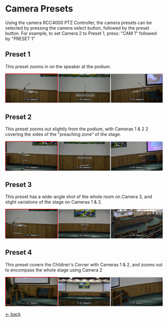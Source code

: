 # Camera Presets

Using the camera RCC4000 PTZ Controller, the camera presets can be selected by pressing the camera select button, followed by the preset button.  For example, to set Camera 2 to Preset 1, press: "CAM 1" followed by "PRESET 1"

## Preset 1
This preset zooms in on the speaker at the podium.

![Preset 1](img/cameras-preset-1.png)

## Preset 2
This preset zooms out slightly from the podium, with Cameras 1 & 2 2 covering the sides of the "preaching zone" of the stage.

![Preset 2](img/cameras-preset-2.png)

## Preset 3
This preset has a wide-angle shot of the whole room on Camera 3, and slight variations of the stage on Cameras 1 & 2.

![Preset 3](img/cameras-preset-3.png)

## Preset 4
This preset covers the Children's Corner with Cameras 1 & 2, and zooms out to encompass the whole stage using Camera 2

![Preset 4](img/cameras-preset-4.png)

[<- back](README.md)
